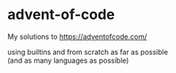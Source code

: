 # advent-of-code
My solutions to https://adventofcode.com/ 

using builtins and from scratch as far as possible  
(and as many languages as possible)
